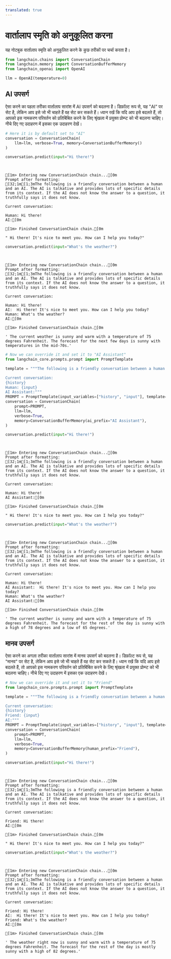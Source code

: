 ```yaml
---
translated: true
---
```


# वार्तालाप स्मृति को अनुकूलित करना

यह नोटबुक वार्तालाप स्मृति को अनुकूलित करने के कुछ तरीकों पर चर्चा करता है।

```python
from langchain.chains import ConversationChain
from langchain.memory import ConversationBufferMemory
from langchain_openai import OpenAI

llm = OpenAI(temperature=0)
```

## AI उपसर्ग

ऐसा करने का पहला तरीका वार्तालाप सारांश में AI उपसर्ग को बदलना है। डिफ़ॉल्ट रूप से, यह "AI" पर सेट है, लेकिन आप इसे जो भी चाहते हैं वह सेट कर सकते हैं। ध्यान रखें कि यदि आप इसे बदलते हैं, तो आपको इस नामकरण परिवर्तन को प्रतिबिंबित करने के लिए श्रृंखला में प्रयुक्त प्रोम्प्ट को भी बदलना चाहिए। नीचे दिए गए उदाहरण में इसका एक उदाहरण देखें।

```python
# Here it is by default set to "AI"
conversation = ConversationChain(
    llm=llm, verbose=True, memory=ConversationBufferMemory()
)
```

```python
conversation.predict(input="Hi there!")
```

```output


[1m> Entering new ConversationChain chain...[0m
Prompt after formatting:
[32;1m[1;3mThe following is a friendly conversation between a human and an AI. The AI is talkative and provides lots of specific details from its context. If the AI does not know the answer to a question, it truthfully says it does not know.

Current conversation:

Human: Hi there!
AI:[0m

[1m> Finished ConversationChain chain.[0m
```

```output
" Hi there! It's nice to meet you. How can I help you today?"
```

```python
conversation.predict(input="What's the weather?")
```

```output


[1m> Entering new ConversationChain chain...[0m
Prompt after formatting:
[32;1m[1;3mThe following is a friendly conversation between a human and an AI. The AI is talkative and provides lots of specific details from its context. If the AI does not know the answer to a question, it truthfully says it does not know.

Current conversation:

Human: Hi there!
AI:  Hi there! It's nice to meet you. How can I help you today?
Human: What's the weather?
AI:[0m

[1m> Finished ConversationChain chain.[0m
```

```output
' The current weather is sunny and warm with a temperature of 75 degrees Fahrenheit. The forecast for the next few days is sunny with temperatures in the mid-70s.'
```

```python
# Now we can override it and set it to "AI Assistant"
from langchain_core.prompts.prompt import PromptTemplate

template = """The following is a friendly conversation between a human and an AI. The AI is talkative and provides lots of specific details from its context. If the AI does not know the answer to a question, it truthfully says it does not know.

Current conversation:
{history}
Human: {input}
AI Assistant:"""
PROMPT = PromptTemplate(input_variables=["history", "input"], template=template)
conversation = ConversationChain(
    prompt=PROMPT,
    llm=llm,
    verbose=True,
    memory=ConversationBufferMemory(ai_prefix="AI Assistant"),
)
```

```python
conversation.predict(input="Hi there!")
```

```output


[1m> Entering new ConversationChain chain...[0m
Prompt after formatting:
[32;1m[1;3mThe following is a friendly conversation between a human and an AI. The AI is talkative and provides lots of specific details from its context. If the AI does not know the answer to a question, it truthfully says it does not know.

Current conversation:

Human: Hi there!
AI Assistant:[0m

[1m> Finished ConversationChain chain.[0m
```

```output
" Hi there! It's nice to meet you. How can I help you today?"
```

```python
conversation.predict(input="What's the weather?")
```

```output


[1m> Entering new ConversationChain chain...[0m
Prompt after formatting:
[32;1m[1;3mThe following is a friendly conversation between a human and an AI. The AI is talkative and provides lots of specific details from its context. If the AI does not know the answer to a question, it truthfully says it does not know.

Current conversation:

Human: Hi there!
AI Assistant:  Hi there! It's nice to meet you. How can I help you today?
Human: What's the weather?
AI Assistant:[0m

[1m> Finished ConversationChain chain.[0m
```

```output
' The current weather is sunny and warm with a temperature of 75 degrees Fahrenheit. The forecast for the rest of the day is sunny with a high of 78 degrees and a low of 65 degrees.'
```

## मानव उपसर्ग

ऐसा करने का अगला तरीका वार्तालाप सारांश में मानव उपसर्ग को बदलना है। डिफ़ॉल्ट रूप से, यह "मानव" पर सेट है, लेकिन आप इसे जो भी चाहते हैं वह सेट कर सकते हैं। ध्यान रखें कि यदि आप इसे बदलते हैं, तो आपको इस नामकरण परिवर्तन को प्रतिबिंबित करने के लिए श्रृंखला में प्रयुक्त प्रोम्प्ट को भी बदलना चाहिए। नीचे दिए गए उदाहरण में इसका एक उदाहरण देखें।

```python
# Now we can override it and set it to "Friend"
from langchain_core.prompts.prompt import PromptTemplate

template = """The following is a friendly conversation between a human and an AI. The AI is talkative and provides lots of specific details from its context. If the AI does not know the answer to a question, it truthfully says it does not know.

Current conversation:
{history}
Friend: {input}
AI:"""
PROMPT = PromptTemplate(input_variables=["history", "input"], template=template)
conversation = ConversationChain(
    prompt=PROMPT,
    llm=llm,
    verbose=True,
    memory=ConversationBufferMemory(human_prefix="Friend"),
)
```

```python
conversation.predict(input="Hi there!")
```

```output


[1m> Entering new ConversationChain chain...[0m
Prompt after formatting:
[32;1m[1;3mThe following is a friendly conversation between a human and an AI. The AI is talkative and provides lots of specific details from its context. If the AI does not know the answer to a question, it truthfully says it does not know.

Current conversation:

Friend: Hi there!
AI:[0m

[1m> Finished ConversationChain chain.[0m
```

```output
" Hi there! It's nice to meet you. How can I help you today?"
```

```python
conversation.predict(input="What's the weather?")
```

```output


[1m> Entering new ConversationChain chain...[0m
Prompt after formatting:
[32;1m[1;3mThe following is a friendly conversation between a human and an AI. The AI is talkative and provides lots of specific details from its context. If the AI does not know the answer to a question, it truthfully says it does not know.

Current conversation:

Friend: Hi there!
AI:  Hi there! It's nice to meet you. How can I help you today?
Friend: What's the weather?
AI:[0m

[1m> Finished ConversationChain chain.[0m
```

```output
' The weather right now is sunny and warm with a temperature of 75 degrees Fahrenheit. The forecast for the rest of the day is mostly sunny with a high of 82 degrees.'
```
